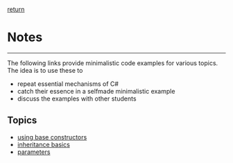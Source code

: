 [return](./../README.md)

# Notes
---
The following links provide minimalistic code examples for various
topics. The idea is to use these to
* repeat essential mechanisms of C#
* catch their essence in a selfmade minimalistic example
* discuss the examples with other students

## Topics

* [using base constructors](./base_constructor.md)
* [inheritance basics](./inheritance.md)
* [parameters](./parameters.md)
